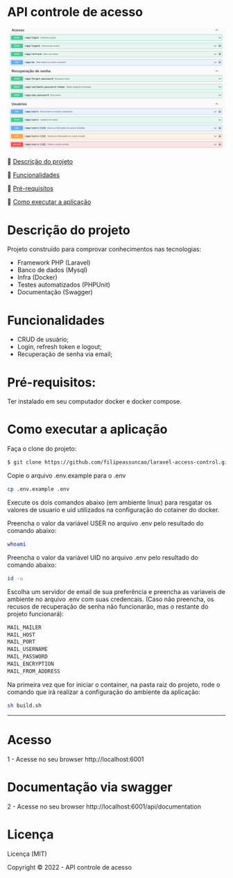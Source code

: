 # API controle de acesso

<p align="center">
  <img src="public/img/access-control.png">
</p>

:small_blue_diamond: [Descrição do projeto](#descrição-do-projeto)

:small_blue_diamond: [Funcionalidades](#funcionalidades)

:small_blue_diamond: [Pré-requisitos](#pré-requisitos)

:small_blue_diamond: [Como executar a aplicação](#como-executar-a-aplicação)

# Descrição do projeto

Projeto construído para comprovar conhecimentos nas tecnologias:

- Framework PHP (Laravel)
- Banco de dados (Mysql)
- Infra (Docker)
- Testes automatizados (PHPUnit)
- Documentação (Swagger)

# Funcionalidades

- CRUD de usuário;
- Login, refresh token e logout;
- Recuperação de senha via email;

# Pré-requisitos:

Ter instalado em seu computador docker e docker compose.

# Como executar a aplicação
Faça o clone do projeto:
```bash
$ git clone https://github.com/filipeassuncao/laravel-access-control.git
```
Copie o arquivo .env.example para o .env
```bash
cp .env.example .env
```

Execute os dois comandos abaixo (em ambiente linux) para resgatar os valores de usuario e uid utilizados na configuração do cotainer do docker.

Preencha o valor da variável USER no arquivo .env pelo resultado do comando abaixo:
```bash
whoami
```
Preencha o valor da variável UID no arquivo .env pelo resultado do comando abaixo:
```bash
id -u
```
Escolha um servidor de email de sua preferência e preencha as variaveis de ambiente no arquivo .env com suas credencais. (Caso não preencha, os recusos de recuperação de senha não funcionarão, mas o restante do projeto funcionará):

```bash
MAIL_MAILER
MAIL_HOST
MAIL_PORT
MAIL_USERNAME
MAIL_PASSWORD
MAIL_ENCRYPTION
MAIL_FROM_ADDRESS
```
 Na primeira vez que for iniciar o container, na pasta raiz do projeto, rode o comando que irá realizar a configuração do ambiente da aplicação:

```bash
sh build.sh
```

---

# Acesso

1 - Acesse no seu browser http://localhost:6001

#  Documentação via swagger

2 - Acesse no seu browser http://localhost:6001/api/documentation

# Licença 

Licença (MIT)

Copyright :copyright: 2022 - API controle de acesso
